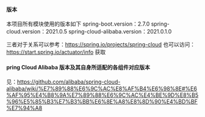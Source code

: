 #### 版本
本项目所有模块使用的版本如下
spring-boot.version：2.7.0
spring-cloud.version：2021.0.5
spring-cloud-alibaba.version：2021.0.1.0

三者对于关系可以参考：https://spring.io/projects/spring-cloud
也可以访问：https://start.spring.io/actuator/info 获取


#### pring Cloud Alibaba 版本及其自身所适配的各组件对应版本
见：https://github.com/alibaba/spring-cloud-alibaba/wiki/%E7%89%88%E6%9C%AC%E8%AF%B4%E6%98%8E#%E6%AF%95%E4%B8%9A%E7%89%88%E6%9C%AC%E4%BE%9D%E8%B5%96%E5%85%B3%E7%B3%BB%E6%8E%A8%E8%8D%90%E4%BD%BF%E7%94%A8


